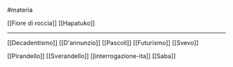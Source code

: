 #materia 

[[Fiore di roccia]]
[[Hapatuko]]

---
[[Decadentismo]]
[[D'annunzio]]
[[Pascoli]]
[[Futurismo]]
[[Svevo]]

[[Pirandello]]
[[Sverandello]]
[[interrogazione-ita]]
[[Saba]]